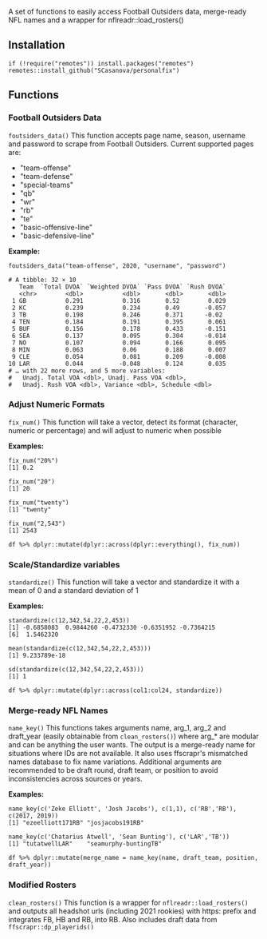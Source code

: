 
A set of functions to easily access Football Outsiders data, merge-ready
NFL names and a wrapper for nflreadr::load_rosters()

## Installation

```{r eval = FALSE}
if (!require("remotes")) install.packages("remotes")
remotes::install_github("SCasanova/personalfix")
```


## Functions

### Football Outsiders Data
`foutsiders_data()`
This function accepts page name, season, username and password to scrape from 
Football Outsiders. 
Current supported pages are:

  * "team-offense"
  * "team-defense"
  * "special-teams"
  * "qb"
  * "wr"
  * "rb"
  * "te"
  * "basic-offensive-line"
  * "basic-defensive-line"

**Example:**
```{r}
foutsiders_data("team-offense", 2020, "username", "password")

# A tibble: 32 × 10
   Team  `Total DVOA` `Weighted DVOA` `Pass DVOA` `Rush DVOA`
   <chr>        <dbl>           <dbl>       <dbl>       <dbl>
 1 GB           0.291           0.316       0.52        0.029
 2 KC           0.239           0.234       0.49       -0.057
 3 TB           0.198           0.246       0.371      -0.02 
 4 TEN          0.184           0.191       0.395       0.061
 5 BUF          0.156           0.178       0.433      -0.151
 6 SEA          0.137           0.095       0.304      -0.014
 7 NO           0.107           0.094       0.166       0.095
 8 MIN          0.063           0.06        0.188       0.007
 9 CLE          0.054           0.081       0.209      -0.008
10 LAR          0.044          -0.048       0.124       0.035
# … with 22 more rows, and 5 more variables:
#   Unadj. Total VOA <dbl>, Unadj. Pass VOA <dbl>,
#   Unadj. Rush VOA <dbl>, Variance <dbl>, Schedule <dbl>
```

### Adjust Numeric Formats
`fix_num()`
This function will take a vector, detect its format (character, numeric or percentage) and will adjust to numeric when possible

**Examples:**
```{r}
fix_num("20%")
[1] 0.2

fix_num("20")
[1] 20

fix_num("twenty")
[1] "twenty"

fix_num("2,543")
[1] 2543

df %>% dplyr::mutate(dplyr::across(dplyr::everything(), fix_num))
```

### Scale/Standardize variables
`standardize()`
This function will take a vector and standardize it with a mean of 0 and a 
standard deviation of 1

**Examples:**
```{r}
standardize(c(12,342,54,22,2,453))
[1] -0.6858083  0.9844260 -0.4732330 -0.6351952 -0.7364215
[6]  1.5462320

mean(standardize(c(12,342,54,22,2,453)))
[1] 9.233789e-18

sd(standardize(c(12,342,54,22,2,453)))
[1] 1

df %>% dplyr::mutate(dplyr::across(col1:col24, standardize))
```

### Merge-ready NFL Names
 `name_key()`
This functions takes arguments name, arg_1, arg_2 and draft_year
(easily obtainable from `clean_rosters()`) where arg_* are modular and can be anything the user wants.
The output is a merge-ready name for situations where IDs are not available. 
It also uses ffscrapr's mismatched names database to fix name variations. 
Additional arguments are recommended to be draft round, draft team, or position to avoid inconsistencies across sources or years.

**Examples:**
```{r}
name_key(c('Zeke Elliott', 'Josh Jacobs'), c(1,1), c('RB','RB'), c(2017, 2019))
[1] "ezeelliott171RB" "josjacobs191RB" 

name_key(c('Chatarius Atwell', 'Sean Bunting'), c('LAR','TB'))
[1] "tutatwellLAR"    "seamurphy-buntingTB"

df %>% dplyr::mutate(merge_name = name_key(name, draft_team, position, draft_year))
```


### Modified Rosters
`clean_rosters()`
This function is a wrapper for `nflreadr::load_rosters()` and outputs all
headshot urls (including 2021 rookies) with https: prefix and integrates FB, HB and RB, into RB.
Also includes draft data from `ffscrapr::dp_playerids()`



